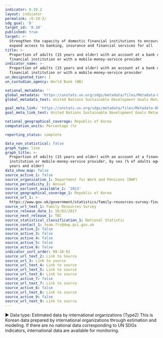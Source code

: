 ```yaml
---
indicator: 8.10.2
layout: indicator
permalink: /8-10-2/
sdg_goal: '8'
target_id: '8.10'
published: true
target: >-
  Strengthen the capacity of domestic financial institutions to encourage and
  expand access to banking, insurance and financial services for all
title: >-
  Proportion of adults (15 years and older) with an account at a bank or other
  financial institution or with a mobile-money-service provider
indicator_name: >-
  Proportion of adults (15 years and older) with an account at a bank or other
  financial institution or with a mobile-money-service provider
un_designated_tier: I
un_custodian_agency: World Bank (WB)

national_metadata: ''
global_metadata: 'https://unstats.un.org/sdgs/metadata/files/Metadata-08-10-02.pdf'
global_metadata_text: United Nations Sustainable Development Goals Metadata (PDF 210 KB)

goal_meta_link: 'https://unstats.un.org/sdgs/metadata/files/Metadata-08-10-02.pdf'
goal_meta_link_text: United Nations Sustainable Development Goals Metadata (PDF 210 KB)

national_geographical_coverage: Republic of Korea
computation_units: Percentage (%)

reporting_status: complete

data_non_statistical: false
graph_type: line
graph_title: >-
  Proportion of adults (15 years and older) with an account at a financial
  institution or mobile-money-service provider, by sex (% of adults aged 15
  years and older)
data_show_map: false
source_active_1: false
source_organisation_1: Department for Work and Pensions (DWP)
source_periodicity_1: Annual
source_earliest_available_1: '2013'
source_geographical_coverage_1: Republic of Korea
source_url_1: >-
  https://www.gov.uk/government/statistics/family-resources-survey-financial-year-201516
source_url_text_1: Family Resources Survey
source_release_date_1: 16/03/2017
source_next_release_1: TBC
source_statistical_classification_1: National Statistic
source_contact_1: team.frs@dwp.gsi.gov.uk
source_active_2: false
source_active_3: false
source_active_4: false
source_active_5: false
source_active_6: false
indicator_sort_order: 08-10-02
source_url_text_2: Link to Source
source_url_3: Link to source
source_url_text_4: Link to source
source_url_text_5: Link to source
source_url_text_6: Link to source
source_active_7: false
source_url_text_7: Link to source
source_active_8: false
source_url_text_8: Link to source
source_active_9: false
source_url_text_9: Link to source
---
```

▶ Data type: Estimated data by international organizations (Type2) This is Korean data prepared by international organizations through estimation and modeling. If there are no national data corresponding to UN SDGs indicators, international data are available for monitoring.
